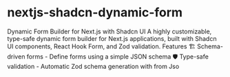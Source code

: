 # nextjs-shadcn-dynamic-form
Dynamic Form Builder for Next.js with Shadcn UI A highly customizable, type-safe dynamic form builder for Next.js applications, built with Shadcn UI components, React Hook Form, and Zod validation.  Features 🏗️ Schema-driven forms - Define forms using a simple JSON schema  🛡️ Type-safe validation - Automatic Zod schema generation with  from Jso
